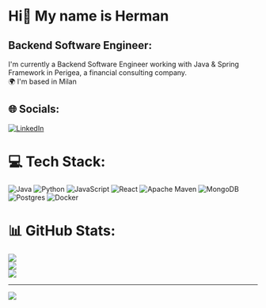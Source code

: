 # Hi👋 My name is Herman

## Backend Software Engineer:
I'm currently a Backend Software Engineer working with Java & Spring Framework in Perigea, a financial consulting company.<br/>
🌍  I'm based in Milan


## 🌐 Socials:
[![LinkedIn](https://img.shields.io/badge/LinkedIn-%230077B5.svg?logo=linkedin&logoColor=white)](https://linkedin.com/in/hermangareis) 

# 💻 Tech Stack:
![Java](https://img.shields.io/badge/java-%23ED8B00.svg?style=for-the-badge&logo=java&logoColor=white) ![Python](https://img.shields.io/badge/python-3670A0?style=for-the-badge&logo=python&logoColor=ffdd54) ![JavaScript](https://img.shields.io/badge/javascript-%23323330.svg?style=for-the-badge&logo=javascript&logoColor=%23F7DF1E) ![React](https://img.shields.io/badge/react-%2320232a.svg?style=for-the-badge&logo=react&logoColor=%2361DAFB) ![Apache Maven](https://img.shields.io/badge/Apache%20Maven-C71A36?style=for-the-badge&logo=Apache%20Maven&logoColor=white) ![MongoDB](https://img.shields.io/badge/MongoDB-%234ea94b.svg?style=for-the-badge&logo=mongodb&logoColor=white) ![Postgres](https://img.shields.io/badge/postgres-%23316192.svg?style=for-the-badge&logo=postgresql&logoColor=white) ![Docker](https://img.shields.io/badge/docker-%230db7ed.svg?style=for-the-badge&logo=docker&logoColor=white)
# 📊 GitHub Stats:
![](https://github-readme-stats.vercel.app/api?username=HermanGareis&theme=dark&hide_border=false&include_all_commits=false&count_private=true)<br/>
![](https://github-readme-streak-stats.herokuapp.com/?user=HermanGareis&theme=dark&hide_border=false)<br/>
![](https://github-readme-stats.vercel.app/api/top-langs/?username=HermanGareis&theme=dark&hide_border=false&include_all_commits=false&count_private=true&layout=compact)

---
[![](https://visitcount.itsvg.in/api?id=HermanGareis&icon=0&color=0)](https://visitcount.itsvg.in)

<!-- Proudly created with GPRM ( https://gprm.itsvg.in ) -->
